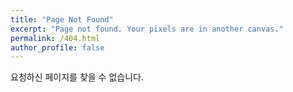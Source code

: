 ```yaml
---
title: "Page Not Found"
excerpt: "Page not found. Your pixels are in another canvas."
permalink: /404.html
author_profile: false
---
```


요청하신 페이지를 찾을 수 없습니다.

<script>
  var GOOG_FIXURL_LANG = 'en';
  var GOOG_FIXURL_SITE = 'https://byungchan-park.github.io'
</script>
<script src="https://linkhelp.clients.google.com/tbproxy/lh/wm/fixurl.js">
</script>
